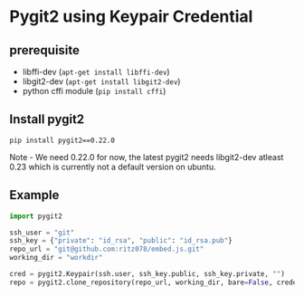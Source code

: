 Pygit2 using Keypair Credential
===============================

## prerequisite

- libffi-dev (`apt-get install libffi-dev`)
- libgit2-dev (`apt-get install libgit2-dev`)
- python cffi module (`pip install cffi`)

## Install pygit2

```shell
pip install pygit2==0.22.0
```

Note - We need 0.22.0 for now, the latest pygit2 needs libgit2-dev atleast 0.23 which is currently not a default version on ubuntu.

## Example

```python
import pygit2

ssh_user = "git"
ssh_key = {"private": "id_rsa", "public": "id_rsa.pub"}
repo_url = "git@github.com:ritz078/embed.js.git"
working_dir = "workdir"

cred = pygit2.Keypair(ssh.user, ssh_key.public, ssh_key.private, "")
repo = pygit2.clone_repository(repo_url, working_dir, bare=False, credentials=cred)
```
